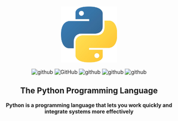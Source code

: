<p align="center"><img width="150" src="README.assets/python_logo.jpg"></p>

<p align="center">
  <a><img src="https://img.shields.io/badge/version - python 3.7-red.svg" alt="github"></a>
  <a><img src="https://img.shields.io/badge/ide-pycharm - yellowgreen.svg" alt="GitHub"></a>
  <a><img src="https://img.shields.io/badge/features - Beautiful | Explicit | Simple | Readability | Flat -7ab.svg" alt="github"></a>
  <a><img src="https://img.shields.io/badge/vcs - Git-5cd" alt="github"></a>
  <a><img src="https://visitor-badge.glitch.me/badge?page_id=Jia-Jingnan.Jia-Jingnan" alt="github"></a>  
</p>
<h2 align="center">The Python Programming Language</h2>
<p align="center"><b>Python is a programming language that lets you work quickly
and integrate systems more effectively</b></p>

